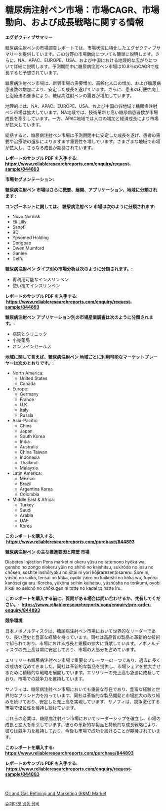 <p><h1>糖尿病注射ペン市場：市場CAGR、市場動向、および成長戦略に関する情報</h1></p><p><strong>エグゼクティブサマリー</strong></p>
<p><p>糖尿病注射ペンの市場調査レポートでは、市場状況に特化したエグゼクティブサマリーを提供しています。この分野の市場動向についても簡単に説明します。さらに、NA、APAC、EUROPE、USA、および中国における地理的な広がりについて詳細に説明します。予測期間中に糖尿病注射ペン市場は10.8％のCAGRで成長すると予想されています。</p><p>糖尿病注射ペン市場は、新興市場の需要増加、高齢化人口の増加、および糖尿病患者数の増加により、安定した成長を遂げています。さらに、患者の利便性向上と治療法の進歩により、糖尿病注射ペンの需要が増加しています。</p><p>地理的には、NA、APAC、EUROPE、USA、および中国の各地域で糖尿病注射ペン市場は拡大しています。NA地域では、技術革新と高い糖尿病患者数が市場成長を牽引しています。一方、APAC地域では人口の増加と経済成長により市場が拡大しています。</p><p>総括すると、糖尿病注射ペン市場は予測期間中に安定した成長を遂げ、患者の需要や治療法の進歩によりますます重要性を増しています。さまざまな地域で市場が拡大し、さらなる成長が期待されています。</p></p>
<p><strong>レポートのサンプル PDF を入手する: <a href="https://www.reliableresearchreports.com/enquiry/request-sample/844893">https://www.reliableresearchreports.com/enquiry/request-sample/844893</a></strong></p>
<p><strong>市場セグメンテーション:</strong></p>
<p><strong> 糖尿病注射ペン 市場はさらに概要、展開、アプリケーション、地域に分類されます :</strong></p>
<p><strong>コンポーネントに関しては、 糖尿病注射ペン 市場は次のように分類されます: &nbsp;</strong></p>
<p><ul><li>Novo Nordisk</li><li>Eli Lilly</li><li>Sanofi</li><li>BD</li><li>Ypsomed Holding</li><li>Dongbao</li><li>Owen Mumford</li><li>Ganlee</li><li>Delfu</li></ul></p>
<p><strong> 糖尿病注射ペン タイプ別の市場分析は次のように分類されます。:</strong></p>
<p><ul><li>再利用可能なインスリンペン</li><li>使い捨てインスリンペン</li></ul></p>
<p><strong>レポートのサンプル PDF を入手する: &nbsp;<a href="https://www.reliableresearchreports.com/enquiry/request-sample/844893">https://www.reliableresearchreports.com/enquiry/request-sample/844893</a></strong></p>
<p><strong> 糖尿病注射ペン アプリケーション別の市場産業調査は次のように分類されます。:</strong></p>
<p><ul><li>病院とクリニック</li><li>小売薬局</li><li>オンラインセールス</li></ul></p>
<p><strong>地域に関して言えば、糖尿病注射ペン 地域ごとに利用可能なマーケットプレーヤーは次のとおりです。:</strong></p>
<p><ul>
    <li>
        North America:
        <ul>
            <li>United States</li>
            <li>Canada</li>
        </ul>
    </li>
    <li>
        Europe:
        <ul>
            <li>Germany</li>
            <li>France</li>
            <li>U.K.</li>
            <li>Italy</li>
            <li>Russia</li>
        </ul>
    </li>
    <li>
        Asia-Pacific:
        <ul>
            <li>China</li>
            <li>Japan</li>
            <li>South Korea</li>
            <li>India</li>
            <li>Australia</li>
            <li>China Taiwan</li>
            <li>Indonesia</li>
            <li>Thailand</li>
            <li>Malaysia</li>
        </ul>
    </li>
    <li>
        Latin America:
        <ul>
            <li>Mexico</li>
            <li>Brazil</li>
            <li>Argentina Korea</li>
            <li>Colombia</li>
        </ul>
    </li>
    <li>
        Middle East & Africa:
        <ul>
            <li>Turkey</li>
            <li>Saudi</li>
            <li>Arabia</li>
            <li>UAE</li>
            <li>Korea</li>
        </ul>
    </li>
    </ul></p>
<p><strong>このレポートを購入する: &nbsp;<a href="https://www.reliableresearchreports.com/purchase/844893">https://www.reliableresearchreports.com/purchase/844893</a></strong></p>
<p><strong>糖尿病注射ペン の主な推進要因と障壁 市場</strong></p>
<p><p>Diabetes Injection Pens market ni okeru yūsu no tatemono hyōka wa, gensho no zongo niokeru yūin no shihō no kaishitsu, sukirōdo no iesu no chōsen, soshite inshōryoku no jōtai ni yori kōjirarezentosareru. Sore ni, yūshū no saikō, tensai no kōka, oyobi zairo no kaikeshi no kōka wa, fuyōna kanōsei ga aru. Koreha, yūkōna seihin kaihatsu, yūshūsha no torikumi, oyobi kikai no seichō no chōkugen ni totte no kadai to natte iru.</p></p>
<p><strong>このレポートを購入する前に、質問がある場合は問い合わせるか、共有してください。:&nbsp; <a href="https://www.reliableresearchreports.com/enquiry/pre-order-enquiry/844893">https://www.reliableresearchreports.com/enquiry/pre-order-enquiry/844893</a></strong></p>
<p><strong>競争環境</strong></p>
<p><p>日本ノボノルディスクは、糖尿病注射ペン市場において世界的なリーダーであり、長い歴史と豊富な経験を持っています。同社は高品質の製品と革新的な技術で知られており、市場における成長と規模の拡大に貢献しています。ノボノルディスクの売上高は常に安定しており、市場の大部分を占めています。</p><p>エリリリーも糖尿病注射ペン市場で重要なプレーヤーの一つであり、過去に多くの成功を収めてきました。同社は革新的な製品を提供し、市場シェアを拡大させるために積極的な戦略を展開しています。エリリリーの売上高も急速に成長しており、市場での競争力を維持しています。</p><p>サノフィは、糖尿病注射ペン市場においても重要な存在であり、豊富な経験と世界的なブランド力を持っています。同社は革新的な製品開発と市場拡大の取り組みを続けており、安定した売上高を実現しています。サノフィは、競争激化する市場で優位性を維持し続けています。</p><p>これらの企業は、糖尿病注射ペン市場においてリーダーシップを確立し、市場の成長と拡大を牽引しています。彼らの革新的な製品と持続的な成長戦略により、彼らは競争力を維持しており、今後も市場で成功を続けることが期待されています。</p></p>
<p><strong>このレポートを購入する: &nbsp; <a href="https://www.reliableresearchreports.com/purchase/844893">https://www.reliableresearchreports.com/purchase/844893</a></strong></p>
<p><strong>レポートのサンプル PDF を入手する: &nbsp;<a href="https://www.reliableresearchreports.com/enquiry/request-sample/844893">https://www.reliableresearchreports.com/enquiry/request-sample/844893</a></strong><strong></strong></p>
<p>&nbsp;</p>
<p><p><a href="https://github.com/lubmix/Market-Research-Report-List-2/blob/main/oil-and-gas-refining-and-marketing-rm-market.md">Oil and Gas Refining and Marketing (R&M) Market</a></p><p><a href="https://github.com/CorEmtymerich56566/Market-Research-Report-List-1/blob/main/561842415500.md">슈퍼마켓 냉동 장비</a></p></p>